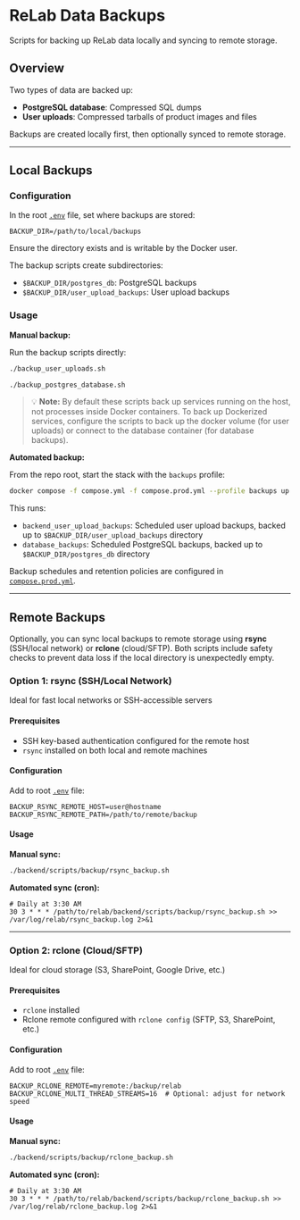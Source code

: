 # ReLab Data Backups

Scripts for backing up ReLab data locally and syncing to remote storage.

## Overview

Two types of data are backed up:

- **PostgreSQL database**: Compressed SQL dumps
- **User uploads**: Compressed tarballs of product images and files

Backups are created locally first, then optionally synced to remote storage.

---

## Local Backups

### Configuration

In the root [`.env`](../../../.env) file, set where backups are stored:

```env
BACKUP_DIR=/path/to/local/backups
```

Ensure the directory exists and is writable by the Docker user.

The backup scripts create subdirectories:

- `$BACKUP_DIR/postgres_db`: PostgreSQL backups
- `$BACKUP_DIR/user_upload_backups`: User upload backups

### Usage

**Manual backup:**

Run the backup scripts directly:

```bash
./backup_user_uploads.sh
```

```bash
./backup_postgres_database.sh
```

> 💡 **Note:** By default these scripts back up services running on the host, not processes inside Docker containers. To back up Dockerized services, configure the scripts to back up the docker volume (for user uploads) or connect to the database container (for database backups).

**Automated backup:**

From the repo root, start the stack with the `backups` profile:

```bash
docker compose -f compose.yml -f compose.prod.yml --profile backups up -d
```

This runs:

- `backend_user_upload_backups`: Scheduled user upload backups, backed up to `$BACKUP_DIR/user_upload_backups` directory
- `database_backups`: Scheduled PostgreSQL backups, backed up to `$BACKUP_DIR/postgres_db` directory

Backup schedules and retention policies are configured in [`compose.prod.yml`](../../../compose.prod.yml).

---

## Remote Backups

Optionally, you can sync local backups to remote storage using **rsync** (SSH/local network) or **rclone** (cloud/SFTP). Both scripts include safety checks to prevent data loss if the local directory is unexpectedly empty.

### Option 1: rsync (SSH/Local Network)

Ideal for fast local networks or SSH-accessible servers

#### Prerequisites

- SSH key-based authentication configured for the remote host
- `rsync` installed on both local and remote machines

#### Configuration

Add to root [`.env`](../../../.env) file:

```env
BACKUP_RSYNC_REMOTE_HOST=user@hostname
BACKUP_RSYNC_REMOTE_PATH=/path/to/remote/backup
```

#### Usage

**Manual sync:**

```bash
./backend/scripts/backup/rsync_backup.sh
```

**Automated sync (cron):**

```cron
# Daily at 3:30 AM
30 3 * * * /path/to/relab/backend/scripts/backup/rsync_backup.sh >> /var/log/relab/rsync_backup.log 2>&1
```

---

### Option 2: rclone (Cloud/SFTP)

Ideal for cloud storage (S3, SharePoint, Google Drive, etc.)

#### Prerequisites

- `rclone` installed
- Rclone remote configured with `rclone config` (SFTP, S3, SharePoint, etc.)

#### Configuration

Add to root [`.env`](../../../.env) file:

```env
BACKUP_RCLONE_REMOTE=myremote:/backup/relab
BACKUP_RCLONE_MULTI_THREAD_STREAMS=16  # Optional: adjust for network speed
```

#### Usage

**Manual sync:**

```bash
./backend/scripts/backup/rclone_backup.sh
```

**Automated sync (cron):**

```cron
# Daily at 3:30 AM
30 3 * * * /path/to/relab/backend/scripts/backup/rclone_backup.sh >> /var/log/relab/rclone_backup.log 2>&1
```
